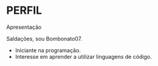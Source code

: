 # PERFIL
Apresentação

Saldações, sou Bombonato07. 
<ul>
  <li>Iniciante na programação.
  <li>Interesse em aprender a utilizar linguagens de código.
</ul>
